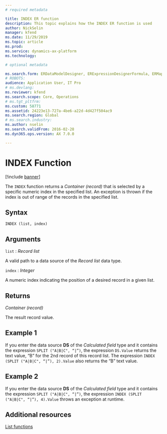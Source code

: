 ```yaml
---
# required metadata

title: INDEX ER function
description: This topic explains how the INDEX ER function is used
author: NickSelin
manager: kfend
ms.date: 11/29/2019
ms.topic: article
ms.prod: 
ms.service: dynamics-ax-platform
ms.technology: 

# optional metadata

ms.search.form: ERDataModelDesigner, ERExpressionDesignerFormula, ERMappedFormatDesigner, ERModelMappingDesigner
# ROBOTS: 
audience: Application User, IT Pro
# ms.devlang: 
ms.reviewer: kfend
ms.search.scope: Core, Operations
# ms.tgt_pltfrm: 
ms.custom: 58771
ms.assetid: 24223e13-727a-4be6-a22d-4d427f504ac9
ms.search.region: Global
# ms.search.industry: 
ms.author: nselin
ms.search.validFrom: 2016-02-28
ms.dyn365.ops.version: AX 7.0.0

---
```


# <a name="INDEX">INDEX Function</a>

[!include [banner](../includes/banner.md)]

The `INDEX` function returns a *Container (record)* that is selected by a specific numeric index in the specified list. An exception is thrown if the index is out of range of the records in the specified list.

## Syntax

```
INDEX (list, index)
```

## Arguments

`list` : *Record list*

A valid path to a data source of the *Record list* data type.

`index` : *Integer*

A numeric index indicating the position of a desired record in a given list.

## Returns

*Container (record)*

The result record value.

## Example 1

If you enter the data source **DS** of the *Calculated field* type and it contains the expression `SPLIT ("A|B|C", “|”)`, the expression `DS.Value` returns the text value, “B” for the 2nd record of this record list. The expression `INDEX (SPLIT ("A|B|C", “|”), 2).Value` also returns the “B” text value.

## Example 2

If you enter the data source **DS** of the *Calculated field* type and it contains the expression `SPLIT ("A|B|C", “|”)`, the expression `INDEX (SPLIT ("A|B|C", “|”), 4).Value` throws an exception at runtime.

## Additional resources

[List functions](er-functions-category-list.md)
